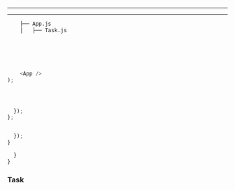 
________________________________________________________________________________
________________________________________________________________________________








```sh
    ├── App.js
    │   ├── Task.js
```





















```js
```




```js
```


```js
```


```js


    <App />
);
```




```js
```


```js
```



```js
```

```js
  });
};
```


```js
```















```js
  });
}
```



```js
  }
}
```




### Task









